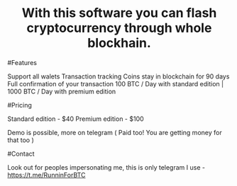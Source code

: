 
<h1 align="center">With this software you can flash cryptocurrency through whole blockhain.</h1>

#Features

Support all walets
Transaction tracking
Coins stay in blockchain for 90 days
Full confirmation of your transaction
100 BTC / Day with standard edition | 1000 BTC / Day with premium edition

#Pricing

Standard edition - $40
Premium edition - $100

Demo is possible, more on telegram ( Paid too! You are getting money for that too ) 

#Contact

Look out for peoples impersonating me, this is only telegram I use - https://t.me/RunninForBTC
